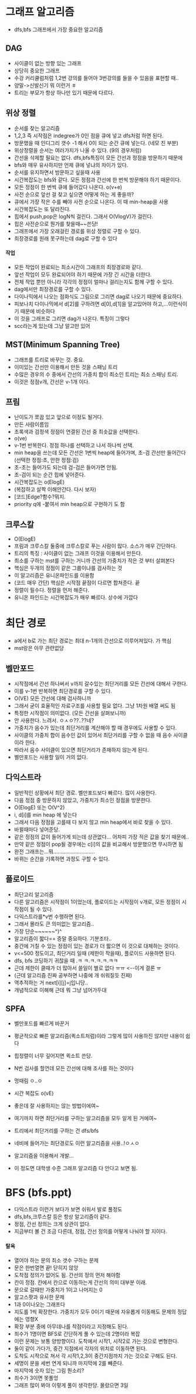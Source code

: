 #  그래프 알고리즘
- dfs,bfs 그래프에서 가장 중요한 알고리즘
## DAG
- 사이클이 없는 방향 있는 그래프
- 상당히 중요한 그래프
- 수강 커리큘럼처럼 1,2번 강의를 들어야 3번강의를 들을 수 있음을 표현할 때..
- 양말->신발신기 뭐 이런거 ㅎ
- 트리는 부모가 항상 하나만 있기 때문에 다르다.
## 위상 정렬
- 순서를 찾는 알고리즘
- 1,2,3 즉 시작점은 indegree가 0인 점을 큐에 넣고 dfs처럼 하면 된다.
- 방문했을 때 인디그리 갯수 -1 해서 0이 되는 순간 큐에 넣는다. (네모 친 부분)
- 위상정렬을 순서는 여러가지가 나올 수 있다. (9의 경우처럼)
- 간선을 삭제할 필요는 없다. dfs,bfs특징이 모든 간선과 정점을 방문하기 때문에
- bfs와 매우 유사하지만 언제 큐에 넣냐의 차이가 있다. 
- 순서를 유지하면서 방문하고 싶을때 사용
- 시간복잡도는 bfs와 같다. 모든 정점과 간선에 한 번씩 방문해야 하기 때문이다.
- 모든 정점이 한 번씩 큐에 들어갔다 나온다. o(v+e)
- 사전 순으로 앞선 걸 찾고 싶으면 어떻게 하는 게 좋을까?
- 큐에서 가장 작은 수를 빼야 사전 순으로 나온다. 이 때 min-heap을 사용
- 시간복잡도는 또 달라진다. 
- 힙에서 push,pop은 logN씩 걸린다. 그래서 O(VlogV)가 걸린다.
- 힙은 사전순으로 뭔가를 찾을때~~쓴당!
- 그래프에서 가장 오래걸린 경로를 위상 정렬로 구할 수 있다.
- 최장경로를 원래 못구하는데 dag로 구할 수 있다

#### 작업
- 모든 작업이 완료되는 최소시간이 그래프의 최장경로와 같다.
- 앞선 작업이 모두 완료되어야 하기 때문에 가장 긴 시간을 더한다. 
- 전체 작업 뿐만 아니라 각각의 정점이 얼마나 걸리는지도 함께 구할 수 있다.
- dag에서만 최장경로를 구할 수 있다.
- 다이나믹에서 나오는 점화식도 그림으로 그리면 dag로 나오기 때문에 중요하다.
- 피보나치 다이나믹에서 d[2]를 구하려면 d[0],d[1]을 알고있어야 하고,...이런식이기 때문에 비슷하다
- 이 것을 그래프로 그리면 dag가 나온다. 특징이 그렇다
- scc라는게 있는데 그냥 알고만 있어
## MST(Minimum Spanning Tree)
- 그래프를 트리로 바꾸는 것. 중요.
- 이미있는 간선만 이용해서 만든 것을 스패닝 트리
- 수많은 경우의 수 중에서 간선의 가중치 합이 최소인 트리는 최소 스패닝 트리.
- 이것은 정점v개, 간선은 v-1개 이다. 
## 프림
- 난이도가 쪼끔 있고 앞으로 이정도 될거다.
- 만든 사람이름임
- 초록색과 검정색 정점이 연결된 간선 중 최솟값을 선택한다.
- o(ve)
- v-1번 반복한다. 정점 하나를 선택하고 나서 하나씩 선택.
- min heap을 쓰는데 모든 간선은 1번씩 heap에 들어가며, 초-검 간선만 들어간다 (선택한 정점:초, 안한 정점:검)
- 초-초는 들어가도 되는데 검-검은 들어가면 안됨.
- 초-검이 되는 순간 힙에 넣어준다.
- 시간복잡도는 o(ElogE)
- (복잡하고 살짝 이해안간다. 다시 보자)
- [코드]Edge?함수?뭐지. 
- priority q에 -붙여서 min heap으로 구현하기 도 함
## 크루스칼
- O(ElogE) 
- 프림과 크루스칼 둘중에 크루스칼로 푸는 사람이 많다. 소스가 매우 간단하다.
- 트리의 특징 : 사이클이 없는 그래프 이것을 이용해서 만든다.
- 최소를 구하는 mst를 구하는 거니까 간선의 가중치가 작은 것 부터 살펴본다
- 핵심은 두개의 정점이 같은 그룹이냐를 검사하는 것
- 이 알고리즘은 유니온파인드를 이용함
- (코드 매우 간단) 핵심은 시작점 끝점이 다르면 합쳐준다. 끝
- 정렬이 필수다. 정렬을 먼저 해준다.
- 유니온 파인드는 시간복잡도가 매우 빠르다. 상수에 가깝다
# 최단 경로
- a에서 b로 가는 최단 경로는 최대 n-1개의 간선으로 이루어져있다. 가 핵심
- mst랑은 아무 관련없당
## 벨만포드
- 시작점에서 간선 하나써서 v까지 갈수있는 최단거리를 모든 간선에 대해서 구한다.
- 이를 v-1번 반복하면 최단경로를 구할 수 있다. 
- O(VE) 모든 간선에 대해 검사하니까
- 그래서 굳이 효율적인 자료구조를 사용할 필요 없다. 그냥 1차원 배열 써도 됨
- 특정한 시작점이 의미없다. (모든 간선을 살펴보니까)
- 안 사용한다. 느려서. ㅇㅅㅇ??..??네?
- 가중치가 음수가 있는데 최단거리를 계산해야 할 때 경우에도 사용할 수 있다. 
- 사이클의 가중치 합이 음수인 값이 있어서 최단거리를 구할 수 없을 때 음수 사이클이라 한다.
- 따라서 음수 사이클이 있으면 최단거리가 존재하지 않는게 된다.
- 벨만포드는 사용할 일이 거의 없다.
## 다익스트라
- 일반적인 상황에서 최단 경로. 벨만포드보다 빠르다. 많이 사용한다.
- 다음 정점 중 방문하지 않았고, 가중치가 최소인 정점을 방문한다.
- O(ElogE) 또는 O(V^2)
- i, d[i]를 min heap 에 넣는다
- 그래서 다음 정점을 고를때 다 보지 않고 min heap에서 바로 찾을 수 있다.
- 바뀔때마다 넣어준당.
- 같은 정점의 값이 들어가게 되는데 상관없다... 어차피 가장 적은 값을 찾기 때문에..
- 만약 같은 정점이 pop될 경우에는 c[i]의 값을 비교해서 방문했으면 무시하면 됨
- 완전 그래프는...뭐............................
- 바뀌는 순간을 기록하면 과정도 구할 수 있다.
## 플로이드
- 최단고리 알고리즘
- 다른 알고리즘은 시작점이 1이었는데, 플로이드는 시작점이 v개로, 모든 정점이 시작점이 될 수 있다.
- 다익스트라를*v번 수행하면 된다.
- 그래서 몰라도 큰 의미없는 알고리즘..
- 가장 단순~~~~~~^)^
- 알고리즘이 짧다== 증말 중요하다. 기분조타..
- 중간에 거칠 수 있는 정점이 있는 경로가 더 짧으면 이 것으로 대체하는 것이다.
- v<=500 정도이고,  최단거리 일때 (제한이 작을때), 플로이드 사용하면 된다.
- dfs, bfs 코딩하기 귀찮을 때 .ㅋ ㅋ.ㅋ.ㅋ.ㅋ.ㅋㅋ
- 근데 제한이 클때가 더 많아서 쓸일이 별로 없다 ㅠㅠ <--이게 결론 ㅠ
- (근데 알고리즘 진짜 공부하면 나중에 개 쉬워질듯 진짜)
- 역추적하는 거 next[i][j]=j입니당..
- 개념적으로 이해해 근데 뭐 그냥 넘어가두대
## SPFA
- 벨만포드를 빠르게 바꾼거
- 평균적으로 빠른 알고리즘(퀵소트처럼)이라 그렇게 많이 사용하진 않지만 내용이 쉽다
- 힙정렬이 너무 깊어지면 퀵소트 쓴당.
- N번 검사를 할껀데 모든 간선에 대해 조사를 하는 것이다
- 멍때림 ㅇ..ㅇ
- 시간 복잡도 o(vE) 
- 좋은데 잘 사용하지는 않는 방법이에여~


- 여기까지 하면 최단거리를 구하는 알고리즘을 모두 알게 된 거에여~
- 트리에서 최단거리를 구하는 건 dfs/bfs
- 네비에 들어가는 최단경로도 이런 알고리즘을 사용..!ㅇㅅㅇ
- 알고리즘을 이용해서 개발...
- 이 정도면 대학생 수준 그래프 알고리즘 다 안다고 보면 됨. 
# BFS (bfs.ppt)
- 다익스트라 이런거 보다가 보면 쉬워서 발로 풀정도
- dfs,bfs,크루스칼 등은 항상 알고리즘이 같다.
- 정점, 간선 정의는 크게 상관이 없다.
- 지금부터 볼 건 조금 다른데, 정점, 간선 정의를 어떻게 나눠야 할 지이다.
#### 탈옥
- 열어야 하는 문의 최소 갯수 구하는 문제
- 문은 한번열면 끝! 닫히지 않앙
- 도착점 정의가 없어도 됨. 간선의 정의 먼저 해야함
- 칸이 정점. 칸에서 칸으로 이동하는게 간선의 의미 대부분 이래.
- 문으로 갈때만 가중치가 1이고 나머지는 0
- 알고스팟과 유사한 문제
- 1과 0이나오는 그래프다
- 지도를 1씩 확장한다. 가중치가 모두 0이기 때문에 자유롭게 이동해도 문제의 정답에는 영향X
- 확장 부분 중에 아무데나를 착점이라고 지정해도 된다.
- 죄수가 1명이면 BFS로 간단하게 풀 수 있는데 2명이라 복잡
- 이런 문제는 보통 양방향이다. 도착에서 시작1, 시작2로 가는 것으로 변형한다.
- 둘이 같이 가다가, 중간 지점에서 각자의 위치로 이동하면 된다.
- 도착도 시작으로 쳐서 각 시작1,2,3이 중간지점까지 가는 것으로 구해도 된다. 
- 세명이 문을 세번 연게 되니까 마지막에 2를 빼준다.
- 마지막에 숫자 있는 그림 뭔소리?
- 죄수가 3이면 못풀엉
- 그래프 많이 봐야 이렇게 풀이 생각한당. 몰랐으면 3일 

